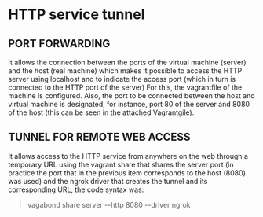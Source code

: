 # **HTTP service tunnel**

## PORT FORWARDING

It allows the connection between the ports of the virtual machine (server) and the host (real machine) which makes it possible to access the HTTP server using localhost and to indicate the access port (which in turn is connected to the HTTP port of the server) For this, the vagrantfile of the machine is configured. Also, the port to be connected between the host and virtual machine is designated, for instance, port 80 of the server and 8080 of the host (this can be seen in the attached Vagrantgile).

## TUNNEL FOR REMOTE WEB ACCESS

It allows access to the HTTP service from anywhere on the web through a temporary URL using the vagrant share that shares the server port (in practice the port that in the previous item corresponds to the host (8080) was used) and the ngrok driver that creates the tunnel and its corresponding URL, the code syntax was:

>vagabond share server --http 8080 --driver ngrok


